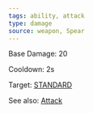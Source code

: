 ```yaml
---
tags: ability, attack
type: damage
source: weapon, Spear
---
```


Base Damage: 20

Cooldown: 2s

Target: [STANDARD](Targets/STANDARD.md)

See also: [Attack](Mechanics/Attack.md)
